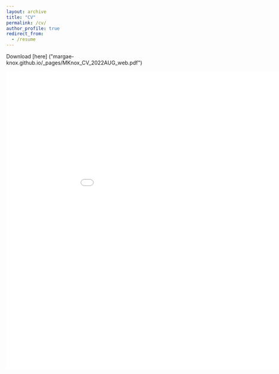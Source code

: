 ```yaml
---
layout: archive
title: "CV"
permalink: /cv/
author_profile: true
redirect_from:
  - /resume
---
```


Download [here] ("margae-knox.github.io/_pages/MKnox_CV_2022AUG_web.pdf")

<object data="{{ post.files/_pages/MKnox_CV_2022AUG_web.pdf }}" width="1000" height="1000" type='application/pdf'/>

<embed src="margae-knox.github.io/_pages/MKnox_CV_2022AUG_web.pdf" width="1000px" height="800px" type="application/pdf" />
